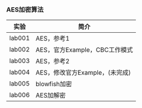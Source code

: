 ### AES加密算法

|实验|简介|
|---|---|
|lab001|AES，参考1|
|lab002|AES，官方Example，CBC工作模式|
|lab003|AES，参考2|
|lab004|AES，修改官方Example，(未完成)|
|lab005|blowfish加密|
|lab006|AES加解密|